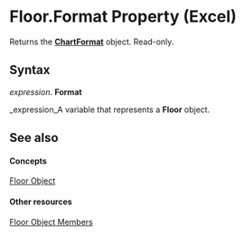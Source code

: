 
# Floor.Format Property (Excel)

Returns the  **[ChartFormat](edac71b7-ed38-6658-2cbf-6493dc1ad3ed.md)** object. Read-only.


## Syntax

 _expression_. **Format**

 _expression_A variable that represents a  **Floor** object.


## See also


#### Concepts


 [Floor Object](74c71ca8-a0d4-f7cf-a002-5cec7a27b70d.md)
#### Other resources


 [Floor Object Members](5c7d66cd-062f-109e-a389-d566cef80c19.md)
